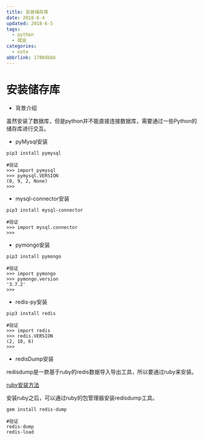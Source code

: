 ```yaml
---
title: 安装储存库
date: 2018-6-4
updated: 2018-6-5
tags:
  - python
  - 爬虫
categories:
  - note
abbrlink: 1780dbbb
---
```


# 安装储存库



* 背景介绍

虽然安装了数据库，但是python并不能直接连接数据库，需要通过一些Python的储存库进行交互。



* pyMysql安装

```shell
pip3 install pymysql

#验证
>>> import pymysql
>>> pymysql.VERSION
(0, 9, 2, None)
>>> 
```

<!--more-->

* mysql-connector安装

```shell
pip3 install mysql-connector

#验证
>>> import mysql.connector
>>> 
```



* pymongo安装

``` shell
pip3 install pymongo

#验证
>>> import pymongo
>>> pymongo.version  
'3.7.2'
>>> 
```



* redis-py安装

```shell
pip3 install redis

#验证
>>> import redis
>>> redis.VERSION
(2, 10, 6)
>>> 
```



* redisDump安装

redisdump是一款基于ruby的redis数据导入导出工具，所以要通过ruby来安装。

[ruby安装方法](http://www.ruby-lang.org/zh_cn/documentation/installation/)

安装ruby之后，可以通过ruby的包管理器安装redisdump工具。

```shell
gem install redis-dump

#验证
redis-dump
redis-load
```

